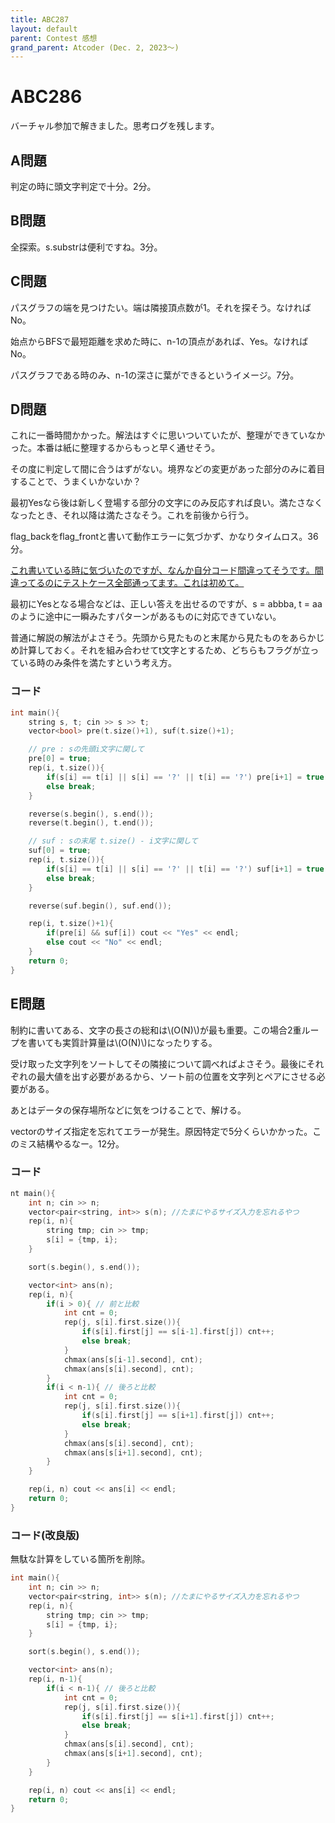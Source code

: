 ```yaml
---
title: ABC287
layout: default
parent: Contest 感想
grand_parent: Atcoder (Dec. 2, 2023〜)
---
```


<script type="text/javascript" id="MathJax-script" async src="https://cdn.jsdelivr.net/npm/mathjax@3/es5/tex-chtml.js"></script>

# ABC286

バーチャル参加で解きました。思考ログを残します。

## A問題

判定の時に頭文字判定で十分。2分。

## B問題

全探索。s.substrは便利ですね。3分。

## C問題

パスグラフの端を見つけたい。端は隣接頂点数が1。それを探そう。なければNo。

始点からBFSで最短距離を求めた時に、n-1の頂点があれば、Yes。なければNo。

パスグラフである時のみ、n-1の深さに葉ができるというイメージ。7分。

## D問題

これに一番時間かかった。解法はすぐに思いついていたが、整理ができていなかった。本番は紙に整理するからもっと早く通せそう。

その度に判定して間に合うはずがない。境界などの変更があった部分のみに着目することで、うまくいかないか？

最初Yesなら後は新しく登場する部分の文字にのみ反応すれば良い。満たさなくなったとき、それ以降は満たさなそう。これを前後から行う。

flag_backをflag_frontと書いて動作エラーに気づかず、かなりタイムロス。36分。

<u>これ書いている時に気づいたのですが、なんか自分コード間違ってそうです。間違ってるのにテストケース全部通ってます。これは初めて。</u>

最初にYesとなる場合などは、正しい答えを出せるのですが、s = abbba, t = aaのように途中に一瞬みたすパターンがあるものに対応できていない。

普通に解説の解法がよさそう。先頭から見たものと末尾から見たものをあらかじめ計算しておく。それを組み合わせてt文字とするため、どちらもフラグが立っている時のみ条件を満たすという考え方。

### コード

```cpp
int main(){
    string s, t; cin >> s >> t;
    vector<bool> pre(t.size()+1), suf(t.size()+1);

    // pre : sの先頭i文字に関して
    pre[0] = true;
    rep(i, t.size()){
        if(s[i] == t[i] || s[i] == '?' || t[i] == '?') pre[i+1] = true;
        else break;
    }

    reverse(s.begin(), s.end());
    reverse(t.begin(), t.end());

    // suf : sの末尾 t.size() - i文字に関して
    suf[0] = true;
    rep(i, t.size()){
        if(s[i] == t[i] || s[i] == '?' || t[i] == '?') suf[i+1] = true;
        else break;
    }

    reverse(suf.begin(), suf.end());

    rep(i, t.size()+1){
        if(pre[i] && suf[i]) cout << "Yes" << endl;
        else cout << "No" << endl;
    }
    return 0;
}
```

## E問題

制約に書いてある、文字の長さの総和は\\(O(N)\\)が最も重要。この場合2重ループを書いても実質計算量は\\(O(N)\\)になったりする。

受け取った文字列をソートしてその隣接について調べればよさそう。最後にそれぞれの最大値を出す必要があるから、ソート前の位置を文字列とペアにさせる必要がある。

あとはデータの保存場所などに気をつけることで、解ける。

vectorのサイズ指定を忘れてエラーが発生。原因特定で5分くらいかかった。このミス結構やるなー。12分。

### コード

```cpp
nt main(){
    int n; cin >> n;
    vector<pair<string, int>> s(n); //たまにやるサイズ入力を忘れるやつ
    rep(i, n){
        string tmp; cin >> tmp;
        s[i] = {tmp, i};
    }

    sort(s.begin(), s.end());

    vector<int> ans(n);
    rep(i, n){
        if(i > 0){ // 前と比較
            int cnt = 0;
            rep(j, s[i].first.size()){
                if(s[i].first[j] == s[i-1].first[j]) cnt++;
                else break;
            }
            chmax(ans[s[i-1].second], cnt);
            chmax(ans[s[i].second], cnt);
        }
        if(i < n-1){ // 後ろと比較
            int cnt = 0;
            rep(j, s[i].first.size()){
                if(s[i].first[j] == s[i+1].first[j]) cnt++;
                else break;
            }
            chmax(ans[s[i].second], cnt);
            chmax(ans[s[i+1].second], cnt);
        }
    }

    rep(i, n) cout << ans[i] << endl;
    return 0;
}
```

### コード(改良版)

無駄な計算をしている箇所を削除。

```cpp
int main(){
    int n; cin >> n;
    vector<pair<string, int>> s(n); //たまにやるサイズ入力を忘れるやつ
    rep(i, n){
        string tmp; cin >> tmp;
        s[i] = {tmp, i};
    }

    sort(s.begin(), s.end());

    vector<int> ans(n);
    rep(i, n-1){
        if(i < n-1){ // 後ろと比較
            int cnt = 0;
            rep(j, s[i].first.size()){
                if(s[i].first[j] == s[i+1].first[j]) cnt++;
                else break;
            }
            chmax(ans[s[i].second], cnt);
            chmax(ans[s[i+1].second], cnt);
        }
    }

    rep(i, n) cout << ans[i] << endl;
    return 0;
}
```